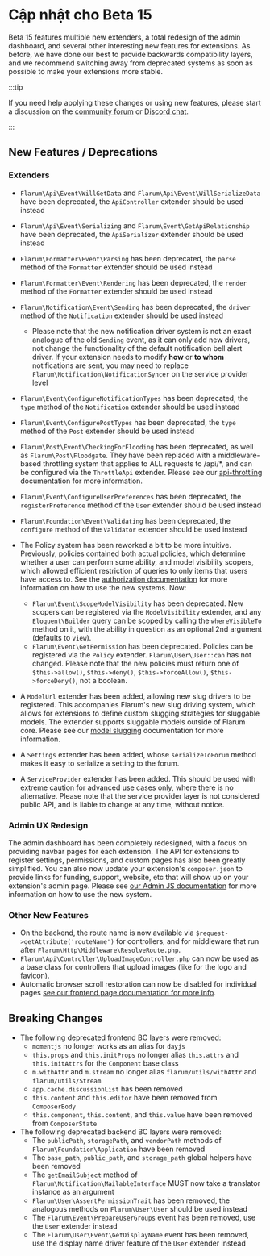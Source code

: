 # Cập nhật cho Beta 15

Beta 15 features multiple new extenders, a total redesign of the admin dashboard, and several other interesting new features for extensions. As before, we have done our best to provide backwards compatibility layers, and we recommend switching away from deprecated systems as soon as possible to make your extensions more stable.

:::tip

If you need help applying these changes or using new features, please start a discussion on the [community forum](https://discuss.flarum.org/t/extensibility) or [Discord chat](https://flarum.org/discord/).

:::

## New Features / Deprecations

### Extenders

- `Flarum\Api\Event\WillGetData` and `Flarum\Api\Event\WillSerializeData` have been deprecated, the `ApiController` extender should be used instead
- `Flarum\Api\Event\Serializing` and `Flarum\Event\GetApiRelationship` have been deprecated, the `ApiSerializer` extender should be used instead
- `Flarum\Formatter\Event\Parsing` has been deprecated, the `parse` method of the `Formatter` extender should be used instead
- `Flarum\Formatter\Event\Rendering` has been deprecated, the `render` method of the `Formatter` extender should be used instead
- `Flarum\Notification\Event\Sending` has been deprecated, the `driver` method of the `Notification` extender should be used instead
  - Please note that the new notification driver system is not an exact analogue of the old `Sending` event, as it can only add new drivers, not change the functionality of the default notification bell alert driver. If your extension needs to modify **how** or **to whom** notifications are sent, you may need to replace `Flarum\Notification\NotificationSyncer` on the service provider level
- `Flarum\Event\ConfigureNotificationTypes` has been deprecated, the `type` method of the `Notification` extender should be used instead
- `Flarum\Event\ConfigurePostTypes` has been deprecated, the `type` method of the `Post` extender should be used instead
- `Flarum\Post\Event\CheckingForFlooding` has been deprecated, as well as `Flarum\Post\Floodgate`. They have been replaced with a middleware-based throttling system that applies to ALL requests to /api/*, and can be configured via the `ThrottleApi` extender. Please see our [api-throttling](api-throttling.md) documentation for more information.
- `Flarum\Event\ConfigureUserPreferences` has been deprecated, the `registerPreference` method of the `User` extender should be used instead
- `Flarum\Foundation\Event\Validating` has been deprecated, the `configure` method of the `Validator` extender should be used instead

- The Policy system has been reworked a bit to be more intuitive. Previously, policies contained both actual policies, which determine whether a user can perform some ability, and model visibility scopers, which allowed efficient restriction of queries to only items that users have access to. See the [authorization documentation](authorization.md) for more information on how to use the new systems. Now:
  - `Flarum\Event\ScopeModelVisibility` has been deprecated. New scopers can be registered via the `ModelVisibility` extender, and any `Eloquent\Builder` query can be scoped by calling the `whereVisibleTo` method on it, with the ability in question as an optional 2nd argument (defaults to `view`).
  - `Flarum\Event\GetPermission` has been deprecated. Policies can be registered via the `Policy` extender. `Flarum\User\User::can` has not changed. Please note that the new policies must return one of `$this->allow()`, `$this->deny()`, `$this->forceAllow()`, `$this->forceDeny()`, not a boolean.

- A `ModelUrl` extender has been added, allowing new slug drivers to be registered. This accompanies Flarum's new slug driving system, which allows for extensions to define custom slugging strategies for sluggable models. The extender supports sluggable models outside of Flarum core. Please see our [model slugging](slugging.md) documentation for more information.
- A `Settings` extender has been added, whose `serializeToForum` method makes it easy to serialize a setting to the forum.
- A `ServiceProvider` extender has been added. This should be used with extreme caution for advanced use cases only, where there is no alternative. Please note that the service provider layer is not considered public API, and is liable to change at any time, without notice.

### Admin UX Redesign

The admin dashboard has been completely redesigned, with a focus on providing navbar pages for each extension. The API for extensions to register settings, permissions, and custom pages has also been greatly simplified. You can also now update your extension's `composer.json` to provide links for funding, support, website, etc that will show up on your extension's admin page. Please see [our Admin JS documentation](./admin.md) for more information on how to use the new system.

### Other New Features

- On the backend, the route name is now available via `$request->getAttribute('routeName')` for controllers, and for middleware that run after `Flarum\Http\Middleware\ResolveRoute.php`.
- `Flarum\Api\Controller\UploadImageController.php` can now be used as a base class for controllers that upload images (like for the logo and favicon).
- Automatic browser scroll restoration can now be disabled for individual pages [see our frontend page documentation for more info](frontend-pages.md).

## Breaking Changes

- The following deprecated frontend BC layers were removed:
  - `momentjs` no longer works as an alias for `dayjs`
  - `this.props` and `this.initProps` no longer alias `this.attrs` and `this.initAttrs` for the `Component` base class
  - `m.withAttr` and `m.stream` no longer alias `flarum/utils/withAttr` and `flarum/utils/Stream`
  - `app.cache.discussionList` has been removed
  - `this.content` and `this.editor` have been removed from `ComposerBody`
  - `this.component`, `this.content`, and `this.value` have been removed from `ComposerState`
- The following deprecated backend BC layers were removed:
  - The `publicPath`, `storagePath`, and `vendorPath` methods of `Flarum\Foundation\Application` have been removed
  - The `base_path`, `public_path`, and `storage_path` global helpers have been removed
  - The `getEmailSubject` method of `Flarum\Notification\MailableInterface` MUST now take a translator instance as an argument
  - `Flarum\User\AssertPermissionTrait` has been removed, the analogous methods on `Flarum\User\User` should be used instead
  - The `Flarum\Event\PrepareUserGroups` event has been removed, use the `User` extender instead
  - The `Flarum\User\Event\GetDisplayName` event has been removed, use the display name driver feature of the `User` extender instead
